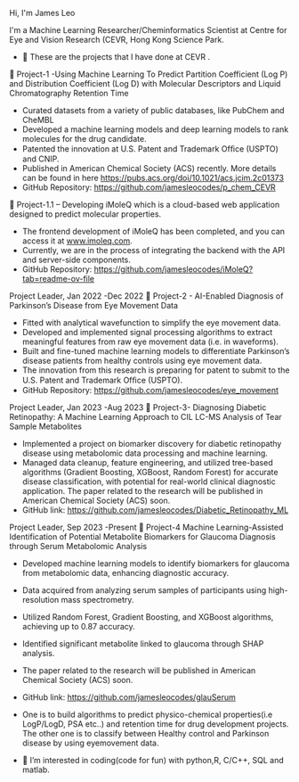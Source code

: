 Hi, I'm James Leo



I'm a Machine Learning Researcher/Cheminformatics Scientist at Centre for Eye and Vision Research (CEVR, Hong Kong Science Park.

- 👋 These are the projects that I have done at CEVR .
  
	Project-1 -Using Machine Learning To Predict Partition Coefficient (Log P) and Distribution Coefficient (Log D) with Molecular Descriptors and Liquid Chromatography Retention Time

-	Curated datasets from a variety of public databases, like PubChem and CheMBL 
-	Developed a machine learning models and deep learning models to rank molecules for the drug candidate. 
-	Patented the innovation at U.S. Patent and Trademark Ofﬁce (USPTO) and CNIP. 
-	Published in American Chemical Society (ACS) recently. More details can be found in here https://pubs.acs.org/doi/10.1021/acs.jcim.2c01373
-	GitHub Repository: https://github.com/jamesleocodes/p_chem_CEVR

	Project-1.1 – Developing iMoleQ which is a cloud-based web application designed to predict molecular properties. 
-	The frontend development of iMoleQ has been completed, and you can access it at www.imoleq.com.
-	Currently, we are in the process of integrating the backend with the API and server-side components.
-	GitHub Repository: https://github.com/jamesleocodes/iMoleQ?tab=readme-ov-file

Project Leader, Jan 2022 -Dec 2022
	Project-2 - AI-Enabled Diagnosis of Parkinson’s Disease from Eye Movement Data

-	Fitted with analytical wavefunction to simplify the eye movement data.
-	Developed and implemented signal processing algorithms to extract meaningful features from raw eye movement data (i.e. in waveforms).
-	Built and fine-tuned machine learning models to differentiate Parkinson’s disease patients from healthy controls using eye movement data.
-	The innovation from this research is preparing for patent to submit to the U.S. Patent and Trademark Ofﬁce (USPTO).
-	GitHub Repository: https://github.com/jamesleocodes/eye_movement

Project Leader, Jan 2023 -Aug 2023
	Project-3- Diagnosing Diabetic Retinopathy: A Machine Learning Approach to CIL LC-MS Analysis of Tear Sample Metabolites 

-	Implemented a project on biomarker discovery for diabetic retinopathy disease using metabolomic data processing and machine learning. 
-	Managed data cleanup, feature engineering, and utilized tree-based algorithms (Gradient Boosting, XGBoost, Random Forest) for accurate disease classification, with potential for real-world clinical diagnostic application. The paper related to the research will be published in American Chemical Society (ACS) soon.
-	GitHub link: https://github.com/jamesleocodes/Diabetic_Retinopathy_ML

Project Leader, Sep 2023 -Present
	Project-4
Machine Learning-Assisted Identification of Potential Metabolite Biomarkers for Glaucoma Diagnosis through Serum Metabolomic Analysis

-	Developed machine learning models to identify biomarkers for glaucoma from metabolomic data, enhancing diagnostic accuracy.  
-	Data acquired from analyzing serum samples of participants using high-resolution mass spectrometry.  
-	 Utilized Random Forest, Gradient Boosting, and XGBoost algorithms, achieving up to 0.87 accuracy.  
-	 Identified significant metabolite linked to glaucoma through SHAP analysis.
-	The paper related to the research will be published in American Chemical Society (ACS) soon.
-	GitHub link: https://github.com/jamesleocodes/glauSerum

-   One is to build algorithms to predict physico-chemical properties(i.e LogP/LogD, PSA etc..) and retention time for drug development projects. The other one is to classify between Healthy control and Parkinson disease by using eyemovement data.
- 👀 I’m interested in coding(code for fun) with python,R, C/C++, SQL and matlab.



<!---
jamesleocodes/jamesleocodes is a ✨ special ✨ repository because its `README.md` (this file) appears on your GitHub profile.
You can click the Preview link to take a look at your changes.
--->

